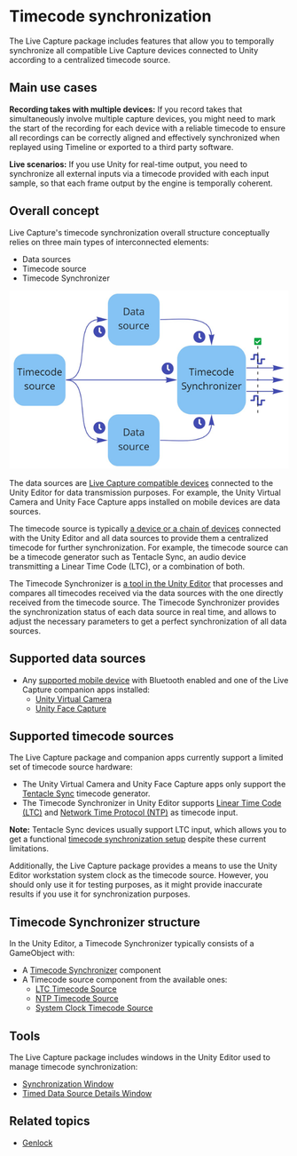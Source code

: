 # Timecode synchronization

The Live Capture package includes features that allow you to temporally synchronize all compatible Live Capture devices connected to Unity according to a centralized timecode source.

## Main use cases

**Recording takes with multiple devices:** If you record takes that simultaneously involve multiple capture devices, you might need to mark the start of the recording for each device with a reliable timecode to ensure all recordings can be correctly aligned and effectively synchronized when replayed using Timeline or exported to a third party software.

**Live scenarios:** If you use Unity for real-time output, you need to synchronize all external inputs via a timecode provided with each input sample, so that each frame output by the engine is temporally coherent.

## Overall concept

Live Capture's timecode synchronization overall structure conceptually relies on three main types of interconnected elements:
* Data sources
* Timecode source
* Timecode Synchronizer

![](images/timecode-synchronization-concept.png)

The data sources are [Live Capture compatible devices](#supported-data-sources) connected to the Unity Editor for data transmission purposes. For example, the Unity Virtual Camera and Unity Face Capture apps installed on mobile devices are data sources.

The timecode source is typically [a device or a chain of devices](#supported-timecode-sources) connected with the Unity Editor and all data sources to provide them a centralized timecode for further synchronization. For example, the timecode source can be a timecode generator such as Tentacle Sync, an audio device transmitting a Linear Time Code (LTC), or a combination of both.

The Timecode Synchronizer is [a tool in the Unity Editor](#timecode-synchronizer-structure) that processes and compares all timecodes received via the data sources with the one directly received from the timecode source. The Timecode Synchronizer provides the synchronization status of each data source in real time, and allows to adjust the necessary parameters to get a perfect synchronization of all data sources.

## Supported data sources

* Any [supported mobile device](index.md#install-app) with Bluetooth enabled and one of the Live Capture companion apps installed:
  * [Unity Virtual Camera](virtual-camera.md)
  * [Unity Face Capture](face-capture.md)

## Supported timecode sources

The Live Capture package and companion apps currently support a limited set of timecode source hardware:

* The Unity Virtual Camera and Unity Face Capture apps only support the [Tentacle Sync](https://tentaclesync.com/sync-e) timecode generator.
* The Timecode Synchronizer in Unity Editor supports [Linear Time Code (LTC)](https://en.wikipedia.org/wiki/Linear_timecode) and [Network Time Protocol (NTP)](https://en.wikipedia.org/wiki/Network_Time_Protocol) as timecode input.

**Note:** Tentacle Sync devices usually support LTC input, which allows you to get a functional [timecode synchronization setup](timecode-synchronization-getting-started.md) despite these current limitations.

Additionally, the Live Capture package provides a means to use the Unity Editor workstation system clock as the timecode source. However, you should only use it for testing purposes, as it might provide inaccurate results if you use it for synchronization purposes.

## Timecode Synchronizer structure

In the Unity Editor, a Timecode Synchronizer typically consists of a GameObject with:
* A [Timecode Synchronizer](ref-component-timecode-synchronizer.md) component
* A Timecode source component from the available ones:
  * [LTC Timecode Source](ref-component-ltc-timecode-source.md)
  * [NTP Timecode Source](ref-component-ntp-timecode-source.md)
  * [System Clock Timecode Source](ref-component-system-clock-timecode-source.md)

## Tools

The Live Capture package includes windows in the Unity Editor used to manage timecode synchronization:
* [Synchronization Window](ref-window-synchronization.md)
* [Timed Data Source Details Window](ref-window-data-source-details.md)

## Related topics

* [Genlock](genlock.md)
